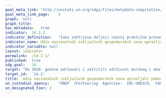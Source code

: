 ```yaml
---	
goal_meta_link:	'http://unstats.un.org/sdgs/files/metadata-compilation/Metadata-Goal-14.pdf'
goal_meta_link_page:	3
graph:	null
graph_title:	
has_metadata:	true
indicator:	14.2.1
indicator_definition:	"Iako zahtijeva daljnji razvoj praktične provedbe, pokazatelj je sličan pokazateljima UNEP-a za praćenje napretka na morskom i obalnom EBM-u u okviru dvogodišnjeg programa rada. UNEP, IOC i FAO su dostupni za potporu zemljama u operacionalizaciji pokazatelja. Povezanost se može istražiti pomoću IUCN-ova Green List i Ocean Health Indexa. Tehničku radnu skupinu za završetak pojedinosti mogla bi podržati UNEP, IOC, FAO zima / proljeće 2016. godine."
indicator_name:	Udio nacionalnih isključivih gospodarskih zona upravljati pomoću  ekosustav pristupa
indicator_variable:	null
layout:	indicator
permalink:	/14-2-1/
published:	true  
sdg_goal:	14
target:	"Do 2020. godine održavati i zaštititi održivost morskog i obalnog ekosustava kako bi se izbjegli značajni nepovoljni utjecaji, uključujući jačanje njihove elastičnosti i poduzeti mjere za njihovu obnovu kako bi se postigli zdravi i produktivni oceani"
target_id:	'14.2'
title:	Udio nacionalnih isključivih gospodarskih zona upravljati pomoću  ekosustav pristupa
un_custodial_agency:	"UNEP  (Partnering  Agencies:  IOC-UNESCO,  FAO)"
un_designated_tier:	2
---	
```

